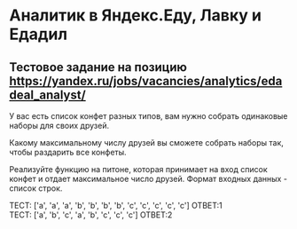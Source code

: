 # Аналитик в Яндекс.Еду, Лавку и Едадил
## Тестовое задание на позицию https://yandex.ru/jobs/vacancies/analytics/edadeal_analyst/
	
У вас есть список конфет разных типов, вам нужно собрать одинаковые наборы для своих друзей.

Какому максимальному числу друзей вы сможете собрать наборы так, чтобы раздарить все конфеты.

Реализуйте функцию на питоне, которая принимает на вход список конфет и отдает максимальное число друзей. Формат входных данных - список строк.

ТЕСТ: ['a', 'a', 'a', 'b', 'b', 'b', 'b', 'c', 'c', 'c', 'c', 'c'] ОТВЕТ:1 <br />
ТЕСТ: ['a', 'b', 'c', 'a', 'b', 'c', 'c', 'c'] ОТВЕТ:2
